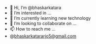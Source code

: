 - 👋 Hi, I’m @bhaskarkatara
- 👀 I’m interested in ...
- 🌱 I’m currently learning new technology
- 💞️ I’m looking to collaborate on ...
- 📫 How to reach me ...
- @bhaskarkatararjo5@gmail.com

<!---
bhaskarkatara/bhaskarkatara is a ✨ special ✨ repository because its `README.md` (this file) appears on your GitHub profile.
You can click the Preview link to take a look at your changes.
--->
